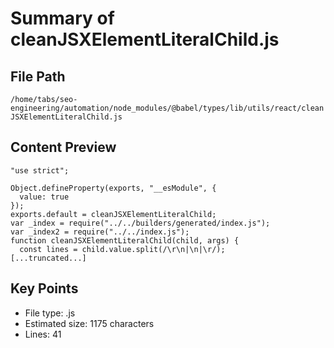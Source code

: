 # Summary of cleanJSXElementLiteralChild.js
  
## File Path
`/home/tabs/seo-engineering/automation/node_modules/@babel/types/lib/utils/react/cleanJSXElementLiteralChild.js`

## Content Preview
```
"use strict";

Object.defineProperty(exports, "__esModule", {
  value: true
});
exports.default = cleanJSXElementLiteralChild;
var _index = require("../../builders/generated/index.js");
var _index2 = require("../../index.js");
function cleanJSXElementLiteralChild(child, args) {
  const lines = child.value.split(/\r\n|\n|\r/);
[...truncated...]
```

## Key Points
- File type: .js
- Estimated size: 1175 characters
- Lines: 41
